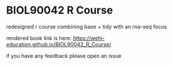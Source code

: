 # BIOL90042 R Course
redesigned r course combining base + tidy with an rna-seq focus

rendered book link is here: https://wehi-education.github.io/BIOL90042_R_Course/

if you have any feedback please open an issue
